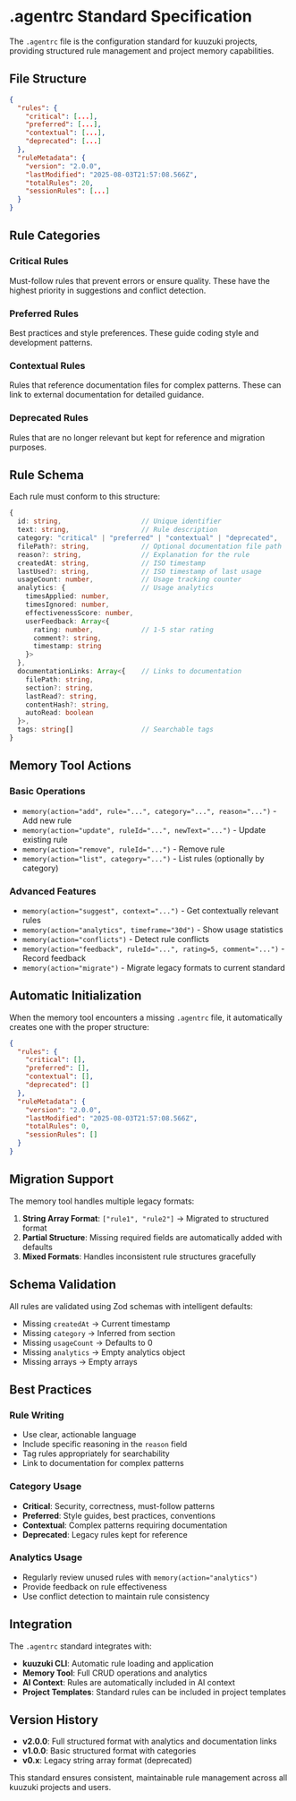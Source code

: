 # .agentrc Standard Specification

The `.agentrc` file is the configuration standard for kuuzuki projects, providing structured rule management and project memory capabilities.

## File Structure

```json
{
  "rules": {
    "critical": [...],
    "preferred": [...],
    "contextual": [...],
    "deprecated": [...]
  },
  "ruleMetadata": {
    "version": "2.0.0",
    "lastModified": "2025-08-03T21:57:08.566Z",
    "totalRules": 20,
    "sessionRules": [...]
  }
}
```

## Rule Categories

### Critical Rules

Must-follow rules that prevent errors or ensure quality. These have the highest priority in suggestions and conflict detection.

### Preferred Rules

Best practices and style preferences. These guide coding style and development patterns.

### Contextual Rules

Rules that reference documentation files for complex patterns. These can link to external documentation for detailed guidance.

### Deprecated Rules

Rules that are no longer relevant but kept for reference and migration purposes.

## Rule Schema

Each rule must conform to this structure:

```typescript
{
  id: string,                    // Unique identifier
  text: string,                  // Rule description
  category: "critical" | "preferred" | "contextual" | "deprecated",
  filePath?: string,             // Optional documentation file path
  reason?: string,               // Explanation for the rule
  createdAt: string,             // ISO timestamp
  lastUsed?: string,             // ISO timestamp of last usage
  usageCount: number,            // Usage tracking counter
  analytics: {                   // Usage analytics
    timesApplied: number,
    timesIgnored: number,
    effectivenessScore: number,
    userFeedback: Array<{
      rating: number,            // 1-5 star rating
      comment?: string,
      timestamp: string
    }>
  },
  documentationLinks: Array<{    // Links to documentation
    filePath: string,
    section?: string,
    lastRead?: string,
    contentHash?: string,
    autoRead: boolean
  }>,
  tags: string[]                 // Searchable tags
}
```

## Memory Tool Actions

### Basic Operations

- `memory(action="add", rule="...", category="...", reason="...")` - Add new rule
- `memory(action="update", ruleId="...", newText="...")` - Update existing rule
- `memory(action="remove", ruleId="...")` - Remove rule
- `memory(action="list", category="...")` - List rules (optionally by category)

### Advanced Features

- `memory(action="suggest", context="...")` - Get contextually relevant rules
- `memory(action="analytics", timeframe="30d")` - Show usage statistics
- `memory(action="conflicts")` - Detect rule conflicts
- `memory(action="feedback", ruleId="...", rating=5, comment="...")` - Record feedback
- `memory(action="migrate")` - Migrate legacy formats to current standard

## Automatic Initialization

When the memory tool encounters a missing `.agentrc` file, it automatically creates one with the proper structure:

```json
{
  "rules": {
    "critical": [],
    "preferred": [],
    "contextual": [],
    "deprecated": []
  },
  "ruleMetadata": {
    "version": "2.0.0",
    "lastModified": "2025-08-03T21:57:08.566Z",
    "totalRules": 0,
    "sessionRules": []
  }
}
```

## Migration Support

The memory tool handles multiple legacy formats:

1. **String Array Format**: `["rule1", "rule2"]` → Migrated to structured format
2. **Partial Structure**: Missing required fields are automatically added with defaults
3. **Mixed Formats**: Handles inconsistent rule structures gracefully

## Schema Validation

All rules are validated using Zod schemas with intelligent defaults:

- Missing `createdAt` → Current timestamp
- Missing `category` → Inferred from section
- Missing `usageCount` → Defaults to 0
- Missing `analytics` → Empty analytics object
- Missing arrays → Empty arrays

## Best Practices

### Rule Writing

- Use clear, actionable language
- Include specific reasoning in the `reason` field
- Tag rules appropriately for searchability
- Link to documentation for complex patterns

### Category Usage

- **Critical**: Security, correctness, must-follow patterns
- **Preferred**: Style guides, best practices, conventions
- **Contextual**: Complex patterns requiring documentation
- **Deprecated**: Legacy rules kept for reference

### Analytics Usage

- Regularly review unused rules with `memory(action="analytics")`
- Provide feedback on rule effectiveness
- Use conflict detection to maintain rule consistency

## Integration

The `.agentrc` standard integrates with:

- **kuuzuki CLI**: Automatic rule loading and application
- **Memory Tool**: Full CRUD operations and analytics
- **AI Context**: Rules are automatically included in AI context
- **Project Templates**: Standard rules can be included in project templates

## Version History

- **v2.0.0**: Full structured format with analytics and documentation links
- **v1.0.0**: Basic structured format with categories
- **v0.x**: Legacy string array format (deprecated)

This standard ensures consistent, maintainable rule management across all kuuzuki projects and users.
